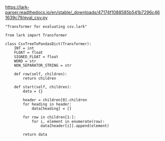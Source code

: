 https://lark-parser.readthedocs.io/en/stable/_downloads/47174f1088585b541b7296c461639c79/eval_csv.py

```
"Transformer for evaluating csv.lark"

from lark import Transformer

class CsvTreeToPandasDict(Transformer):
    INT = int
    FLOAT = float
    SIGNED_FLOAT = float
    WORD = str
    NON_SEPARATOR_STRING = str

    def row(self, children):
        return children

    def start(self, children):
        data = {}

        header = children[0].children
        for heading in header:
            data[heading] = []

        for row in children[1:]:
            for i, element in enumerate(row):
                data[header[i]].append(element)

        return data

```
